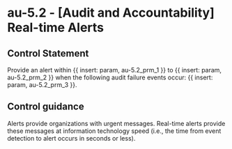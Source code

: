 # au-5.2 - \[Audit and Accountability\] Real-time Alerts

## Control Statement

Provide an alert within {{ insert: param, au-5.2_prm_1 }} to {{ insert: param, au-5.2_prm_2 }} when the following audit failure events occur: {{ insert: param, au-5.2_prm_3 }}.

## Control guidance

Alerts provide organizations with urgent messages. Real-time alerts provide these messages at information technology speed (i.e., the time from event detection to alert occurs in seconds or less).
